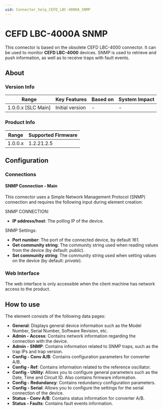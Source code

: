 ```yaml
---
uid: Connector_help_CEFD_LBC-4000A_SNMP
---
```


# CEFD LBC-4000A SNMP

This connector is based on the obsolete CEFD LBC-4000 connector. It can be used to monitor **CEFD LBC-4000** devices. SNMP is used to retrieve and push information, as well as to receive traps with fault events.

## About

### Version Info

| **Range**            | **Key Features** | **Based on** | **System Impact** |
|----------------------|------------------|--------------|-------------------|
| 1.0.0.x \[SLC Main\] | Initial version  | \-           | \-                |

### Product Info

| **Range** | **Supported Firmware** |
|-----------|------------------------|
| 1.0.0.x   | 1.2.21.2.5             |

## Configuration

### Connections

#### SNMP Connection - Main

This connector uses a Simple Network Management Protocol (SNMP) connection and requires the following input during element creation:

SNMP CONNECTION:

- **IP address/host**: The polling IP of the device.

SNMP Settings:

- **Port number**: The port of the connected device, by default *161*.
- **Get community string**: The community string used when reading values from the device (by default: *public*).
- **Set community string**: The community string used when setting values on the device (by default: *private*).

### Web Interface

The web interface is only accessible when the client machine has network access to the product.

## How to use

The element consists of the following data pages:

- **General**: Displays general device information such as the Model Number, Serial Number, Software Revision, etc.
- **Admin - Access**: Contains network information regarding the connection with the device.
- **Admin - SNMP**: Contains information related to SNMP traps, such as the trap IPs and trap version.
- **Config - Conv A/B**: Contains configuration parameters for converter A/B.
- **Config - Ref**: Contains information related to the reference oscillator.
- **Config - Utility**: Allows you to configure general parameters such as the Date, Time and Circuit ID. Also contains firmware information.
- **Config - Redundancy**: Contains redundancy configuration parameters.
- **Config - Serial**: Allows you to configure the settings for the serial connection of the device.
- **Status - Conv A/B**: Contains status information for converter A/B.
- **Status - Faults**: Contains fault events information.
